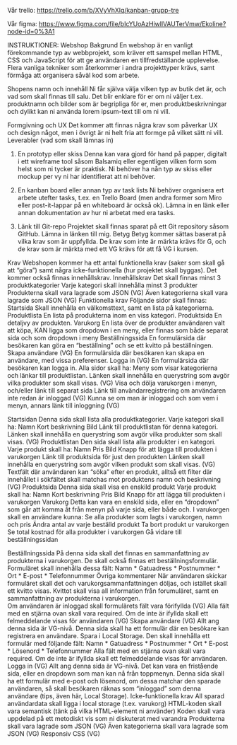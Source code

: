 
Vår trello:
https://trello.com/b/XVyVhXlq/kanban-grupp-tre

Vår figma: 
https://www.figma.com/file/bIcYUoAzHiwllVAUTerVmw/Ekoline?node-id=0%3A1



INSTRUKTIONER:
Webshop
Bakgrund
En webshop är en vanligt förekommande typ av webbprojekt, som kräver ett samspel mellan HTML, CSS och JavaScript för att ge användaren en tillfredställande upplevelse. Flera vanliga tekniker som återkommer i andra projekttyper krävs, samt förmåga att organisera såväl kod som arbete. 

Shopens namn och innehåll
Ni får själva välja vilken typ av butik det är, och vad som skall finnas till salu. 
Det blir enklare för er om ni väljer t.ex. produktnamn och bilder som är begripliga för er, men produktbeskrivningar och dylikt kan ni använda lorem ipsum-text till om ni vill. 

Formgivning och UX
Det kommer att finnas några krav som påverkar UX och design något, men i övrigt är ni helt fria att formge på vilket sätt ni vill. 
Leverabler (vad som skall lämnas in)
1. En prototyp eller skiss
Denna kan vara gjord för hand på papper, digitalt i ett wireframe tool såsom Balsamiq eller egentligen vilken form som helst som ni tycker är praktisk. 
Ni behöver ha nån typ av skiss eller mockup per vy ni har identifierat att ni behöver. 

2. En kanban board eller annan typ av task lists
Ni behöver organisera ert arbete utefter tasks, t.ex. en Trello Board (men andra former som Miro eller post-it-lappar på en whiteboard är också ok). Lämna in en länk eller annan dokumentation av hur ni arbetat med era tasks. 

3. Länk till Git-repo
Projektet skall finnas sparat på ett Git repository såsom GitHub. Lämna in länken till mig. 
Betyg
Betyg kommer sättas baserat på vilka krav som är uppfyllda. De krav som inte är märkta krävs för G, och de krav som är märkta med ett VG krävs för att få VG i kursen. 

Krav
Webshopen kommer ha ett antal funktionella krav (saker som skall gå att “göra”) samt några icke-funktionella (hur projektet skall byggas). Det kommer också finnas innehållskrav. 
Innehållskrav
Det skall finnas minst 3 produktkategorier
Varje kategori skall innehålla minst 3 produkter
Produkterna skall vara lagrade som JSON (VG)
Även kategorierna skall vara lagrade som JSON (VG)
Funktionella krav
Följande sidor skall finnas:
Startsida
Skall innehålla en välkomsttext, samt en lista på kategorierna.
Produktlista
    En lista på produkterna inom en viss kategori.
Produktsida
En detaljvy av produkten.
Varukorg
En lista över de produkter användaren valt att köpa, KAN ligga som dropdown i en meny, eller finnas som både separat sida och som dropdown i meny
Beställningssida
En formulärsida där besökaren kan göra en “beställning” och se ett kvitto på beställningen.
Skapa användare (VG)
En formulärsida där besökaren kan skapa en användare, med vissa preferenser.
Logga in (VG)
En formulärsida där besökaren kan logga in.
Alla sidor skall ha:
Meny som visar kategorierna och länkar till produktlistan. 
Länken skall innehålla en querystring som avgör vilka produkter som skall visas. (VG)
Visa och dölja varukorgen i menyn, och/eller länk till separat sida
Länk till användarregistrering om användaren inte redan är inloggad (VG)
Kunna se om man är inloggad och som vem i menyn, annars länk till inloggning (VG)


Startsidan
Denna sida skall lista alla produktkategorier. 
Varje kategori skall ha:
Namn
Kort beskrivning
Bild
Länk till produktlistan för denna kategori.
Länken skall innehålla en querystring som avgör vilka produkter som skall visas. (VG)
Produktlistan
Den sida skall lista alla produkter i en kategori.
Varje produkt skall ha:
Namn
Pris
Bild
Knapp för att lägga till produkten i varukorgen
Länk till produktsida för just den produkten
Länken skall innehålla en querystring som avgör vilken produkt som skall visas. (VG)
Textfält där användaren kan “söka” efter en produkt, alltså ett filter där innehållet i sökfältet skall matchas mot produktens namn och beskrivning (VG)
Produktsida
Denna sida skall visa en enskild produkt
Varje produkt skall ha:
Namn
Kort beskrivning
Pris
Bild
Knapp för att lägga till produkten i varukorgen
Varukorg
Detta kan vara en enskild sida, eller en “dropdown” som går att komma åt från menyn på varje sida, eller både och. I varukorgen skall en användare kunna:
Se alla produkter som lagts i varukorgen, namn och pris
Ändra antal av varje beställd produkt
Ta bort produkt ur varukorgen
Se total kostnad för alla produkter i varukorgen
Gå vidare till beställningssidan

Beställningssida
På denna sida skall det finnas en sammanfattning av produkterna i varukorgen.
De skall också finnas ett beställningsformulär. Formuläret skall innehålla dessa fält:
Namn *
Gatuadress *
Postnummer *
Ort *
E-post *
Telefonnummer
Övriga kommentarer
När användaren skickar formuläret skall det och varukorgsammanfattningen döljas, och istället skall ett kvitto visas. Kvittot skall visa all information från forumuläret, samt en sammanfattning av produkterna i varukorgen.  
Om användaren är inloggad skall formulärets fält vara förifyllda (VG)
Alla fält med en stjärna ovan skall vara required. Om de inte är ifyllda skall ett felmeddelande visas för användaren (VG)
Skapa användare (VG)
Allt ang denna sida är VG-nivå.
Denna sida skall ha ett formulär där en besökare kan registrera en användare. Spara i Local Storage.
Den skall innehålla ett formulär med följande fält:
Namn *
Gatuadress *
Postnummer *
Ort *
E-post *
Lösenord *
Telefonnummer
Alla fält med en stjärna ovan skall vara required. Om de inte är ifyllda skall ett felmeddelande visas för användaren.
Logga in (VG)
Allt ang denna sida är VG-nivå. Det kan vara en fristående sida, eller en dropdown som man kan nå från toppmenyn.
Denna sida skall ha ett formulär med e-post och lösenord, om dessa matchar den sparade användaren, så skall besökaren räknas som “inloggad” som denna användare (tips, även här, Local Storage). 
Icke-funktionella krav
All sparad användardata skall ligga i local storage (t.ex. varukorg)
HTML-koden skall vara semantisk (tänk på vilka HTML-element ni använder)
Koden skall vara uppdelad på ett metodiskt vis som ni diskuterat med varandra
Produkterna skall vara lagrade som JSON (VG)
Även kategorierna skall vara lagrade som JSON (VG)
Responsiv CSS (VG)



